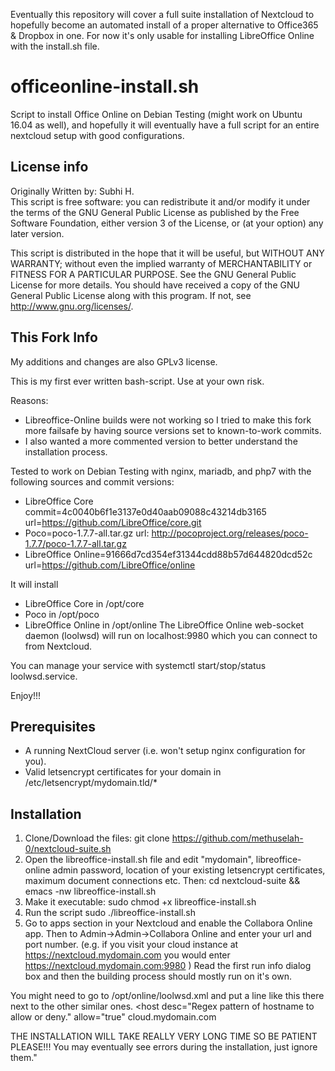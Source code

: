 Eventually this repository will cover a full suite installation of Nextcloud to hopefully become an automated install of a proper alternative to Office365 & Dropbox in one. For now it's only usable for installing LibreOffice Online with the install.sh file.

# officeonline-install.sh

Script to install Office Online on Debian Testing (might work on Ubuntu 16.04 as well), and hopefully it will eventually have a full script for an entire nextcloud setup with good configurations.

## License info
Originally Written by: Subhi H.<br>
This script is free software: you can redistribute it and/or modify it under the terms of the GNU General Public License as published by the Free Software Foundation, either version 3 of the License, or (at your option) any later version.

This script is distributed in the hope that it will be useful, but WITHOUT ANY WARRANTY; without even the implied warranty of MERCHANTABILITY or FITNESS FOR A PARTICULAR PURPOSE. See the GNU General Public License for more details.
You should have received a copy of the GNU General Public License along with this program. If not, see http://www.gnu.org/licenses/.

## This Fork Info
My additions and changes are also GPLv3 license.

This is my first ever written bash-script. Use at your own risk.

Reasons:
  - Libreoffice-Online builds were not working so I tried to make this fork more failsafe by having source versions set to known-to-work commits.
  - I also wanted a more commented version to better understand the installation process.

Tested to work on Debian Testing with nginx, mariadb, and php7 with the following sources and commit versions:
  - LibreOffice Core commit=4c0040b6f1e3137e0d40aab09088c43214db3165 url=https://github.com/LibreOffice/core.git
  - Poco=poco-1.7.7-all.tar.gz url: http://pocoproject.org/releases/poco-1.7.7/poco-1.7.7-all.tar.gz
  - LibreOffice Online=91666d7cd354ef31344cdd88b57d644820dcd52c url=https://github.com/LibreOffice/online

It will install
  - LibreOffice Core in /opt/core
  - Poco in /opt/poco
  - LibreOffice Online in /opt/online
The LibreOffice Online web-socket daemon (loolwsd) will run on localhost:9980 which you can connect to from Nextcloud.

You can manage your service with systemctl start/stop/status loolwsd.service.

Enjoy!!!

## Prerequisites
  - A running NextCloud server (i.e. won't setup nginx configuration for you).
  - Valid letsencrypt certificates for your domain in /etc/letsencrypt/mydomain.tld/*

## Installation
1. Clone/Download the files:
  git clone https://github.com/methuselah-0/nextcloud-suite.sh
2. Open the libreoffice-install.sh file and edit "mydomain", libreoffice-online admin password, location of your existing letsencrypt certificates, maximum document connections etc. Then:
  cd nextcloud-suite && emacs -nw libreoffice-install.sh
5. Make it executable:
  sudo chmod +x libreoffice-install.sh
5. Run the script
  sudo ./libreoffice-install.sh
6. Go to apps section in your Nextcloud and enable the Collabora Online app. Then to Admin->Admin->Collabora Online and enter your url and port number. (e.g. if you visit your cloud instance at https://nextcloud.mydomain.com you would enter https://nextcloud.mydomain.com:9980 )
Read the first run info dialog box and then the building process should mostly run on it's own.

You might need to go to /opt/online/loolwsd.xml and put a line like this there next to the other similar ones.
<host desc="Regex pattern of hostname to allow or deny." allow="true" cloud.mydomain.com


THE INSTALLATION WILL TAKE REALLY VERY LONG TIME SO BE PATIENT PLEASE!!! You may eventually see errors during the installation, just ignore them."
